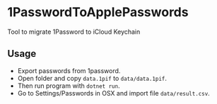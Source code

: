 # 1PasswordToApplePasswords
Tool to migrate 1Password to iCloud Keychain

## Usage

* Export passwords from 1password.
* Open folder and copy `data.1pif` to `data/data.1pif`.
* Then run program with `dotnet run`.
* Go to Settings/Passwords in OSX and import file `data/result.csv`.
